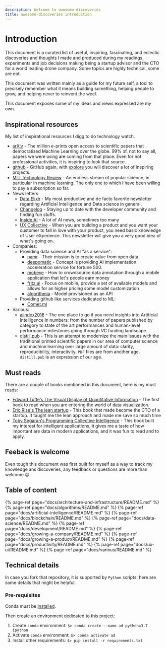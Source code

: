 ```yaml
---
description: Welcome to awesome-discoveries
title: awesome-discoveries introduction
---
```


# Introduction

This document is a curated list of useful, inspiring, fascinating, and eclectic discoveries and thoughts I made and produced during my readings, experiments and job decisions making being a startup advisor and the CTO for a world leading drone company. Some topics are highly technical, some are not.

This document was written mainly as a guide for my future self, a tool to precisely remember what it means building something, helping people to grow, and helping never to reinvent the weel.

This document exposes some of my ideas and views expressed are my own.

## Inspirational resources

My list of inspirational resources I digg to do technology watch.

* [arXiv](https://arxiv.org/) - The million e-prints open access to scientific papers that democratized Machine Learning over the globe. 99% of, not to say all, papers we were using are coming from that place. Even for not professional activities, it is inspiring to look that source.
* [github](https://www.github.com) - GitHub again, with [explore](https://github.com/explore) you will discover a lot of inspiring projects.
* [MIT Technology Review](https://www.technologyreview.com/) - An endless stream of popular science, in particular in machine learning. The only one to which I have been willing to pay a subscription so far.
* News letters:
  * [Data Elixir](https://dataelixir.com/) - My most productive and de facto favorite newsletter regarding Artificial Intelligence and Data science in general.
  * [Changelog](https://changelog.com/weekly) - Staying up to date with the developer community and finding fun stuffs.
  * [Inside AI](https://inside.com/ai) - A lot of AI news, sometimes too many
  * [UX Collective](https://newsletter.uxdesign.cc/) - When you are building a product and you want your customer to fall in love with your product, you need basic knowledge of User eXperience. This newsletter will give you a very good idea of what's going on.
* Companies:
  * Providing data science and AI "as a service":
    * [namr](https://namr.com/) - Their mission is to create value from open data.
    * [deepomatic](https://www.deepomatic.com/) - Concept is providing AI implementation acceleration service for fortune 500.
    * [mobeye](https://www.mobeye-app.com/en/home) - How to crowdsource data annotation through a mobile application that let's people earn money
    * [fritz.ai](https://www.fritz.ai) - Focus on mobile, provide a set of available models and allows for an higher pricing some model customization
    * [algorithmia](https://algorithmia.com/) - Model provisioned as an API
  * Providing github like services dedicated to ML:
    * [Comet.ml](https://comet.ml)
* Various:
  * [aiindex2018](http://cdn.aiindex.org/2018/AI%20Index%202018%20Annual%20Report.pdf) - The one place to go if you need insights into Artificial Intelligence in numbers: from the number of papers published by category to state of the art performances and human-level performance milestones going through VC funding landscape.
  * [distill.pub](https://distill.pub/) - This is an attempt to modernize the main issues with the traditional printed scientific papers in our area of computer science and machine learning over large amount of data: clarity, reproducibility, interactivity. `PDF` files are from another age. `distill.pub` is an expression of our age.

## Must reads

There are a couple of books mentioned in this document, here is my must reads:

* [Edward Tufte's The Visual Display of Quantitative Information](https://amzn.to/2ROaWUl) - The first book to read when you are entering the world of data visualization.
* [Eric Rise's The lean startup](https://amzn.to/2RDDf3H) - This book that made become the CTO of a startup. It taught me the lean approach and made me save so much time
* [Toby Segaran's Programming Collective Intelligence](https://amzn.to/2HiJrgc) - This book built my interest for intelligent applications, it gives me a taste of how important are data in modern applications, and it was fun to read and to apply.

## Feeback is welcome

Even tough this document was first built for myself as a way to track my knowledge ans discoveries, any feedback or questions are more than welcome 😊.

## Table of content

{% page-ref page="docs/architecture-and-infrastructure/README.md" %}
{% page-ref page="docs/algorithms/README.md" %}
{% page-ref page="docs/artificial-intelligence/README.md" %}
{% page-ref page="docs/blockchain/README.md" %}
{% page-ref page="docs/data-science/README.md" %}
{% page-ref page="docs/development/README.md" %}
{% page-ref page="docs/growing-a-company/README.md" %}
{% page-ref page="docs/growing-a-product/README.md" %}
{% page-ref page="docs/productivity/README.md" %}
{% page-ref page="docs/ux-ui/README.md" %}
{% page-ref page="docs/various/README.md" %}

## Technical details

In case you fork that repository, it is supported by `Python` scripts, here are some details that might be helpful.

### Pre-requisites

Conda must be [installed](https://conda.io/projects/conda/en/latest/user-guide/install/index.html#regular-installation).

Then create an environment dedicated to this project:

1. Create `conda` environment: `$> conda create --name ad python=3.7 ipython`
2. Activate `conda` environment: `$> conda activate ad`
3. Install other requirements: `$> pip install -r requirements.txt`
